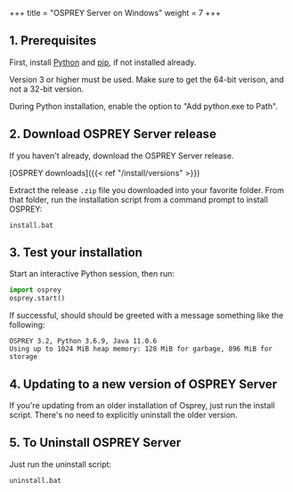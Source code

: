 +++
title = "OSPREY Server on Windows"
weight = 7
+++


## 1. Prerequisites

First, install [Python][python] and [pip][python-pip], if not installed already.

[python]: https://www.python.org/
[python-pip]: https://pip.pypa.io/en/stable/

Version 3 or higher must be used. Make sure to get the 64-bit verison,
and not a 32-bit version.

During Python installation, enable the option to
"Add python.exe to Path".


## 2. Download OSPREY Server release

If you haven't already, download the OSPREY Server release.

[OSPREY downloads]({{< ref "/install/versions" >}})

Extract the release `.zip` file you downloaded into your favorite folder.
From that folder, run the installation script from a command prompt to
install OSPREY:
```shell
install.bat
```


## 3. Test your installation

Start an interactive Python session, then run:
```python
import osprey
osprey.start()
```

If successful, should should be greeted with a message something like the following:
```
OSPREY 3.2, Python 3.6.9, Java 11.0.6
Using up to 1024 MiB heap memory: 128 MiB for garbage, 896 MiB for storage
```


## 4. Updating to a new version of OSPREY Server

If you're updating from an older installation of Osprey,
just run the install script. There's no need
to explicitly uninstall the older version.


## 5. To Uninstall OSPREY Server

Just run the uninstall script:
```shell
uninstall.bat
```
